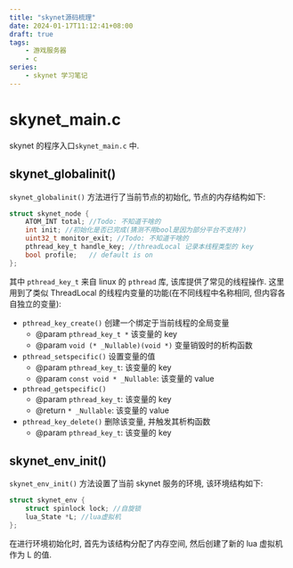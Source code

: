 ```yaml
---
title: "skynet源码梳理"
date: 2024-01-17T11:12:41+08:00
draft: true
tags: 
    - 游戏服务器
    - c
series:
    - skynet 学习笔记
---
```


# skynet_main.c
skynet 的程序入口`skynet_main.c` 中.

## skynet_globalinit()
`skynet_globalinit()` 方法进行了当前节点的初始化, 节点的内存结构如下:

``` c
struct skynet_node {
	ATOM_INT total; //Todo: 不知道干啥的
	int init; //初始化是否已完成(猜测不用bool是因为部分平台不支持?)
	uint32_t monitor_exit; //Todo: 不知道干啥的
	pthread_key_t handle_key; //threadLocal 记录本线程类型的 key
	bool profile;	// default is on
};
```

其中 `pthread_key_t` 来自 linux 的 `pthread` 库, 该库提供了常见的线程操作. 这里用到了类似 ThreadLocal 的线程内变量的功能(在不同线程中名称相同, 但内容各自独立的变量):
- `pthread_key_create()` 创建一个绑定于当前线程的全局变量
    - @param `pthread_key_t *` 该变量的 key
    - @param `void (* _Nullable)(void *)` 变量销毁时的析构函数
- `pthread_setspecific()` 设置变量的值
    - @param `pthread_key_t`: 该变量的 key
    - @param `const void * _Nullable`: 该变量的 value
- `pthread_getspecific()`
    - @param `pthread_key_t`: 该变量的 key
    - @return `* _Nullable`: 该变量的 value
- `pthread_key_delete()` 删除该变量, 并触发其析构函数
    - @param `pthread_key_t`: 该变量的 key

## skynet_env_init()
`skynet_env_init()` 方法设置了当前 skynet 服务的环境, 该环境结构如下:
```c 
struct skynet_env {
	struct spinlock lock; //自旋锁
	lua_State *L; //lua虚拟机
};
```
在进行环境初始化时, 首先为该结构分配了内存空间, 然后创建了新的 lua 虚拟机作为 L 的值.
